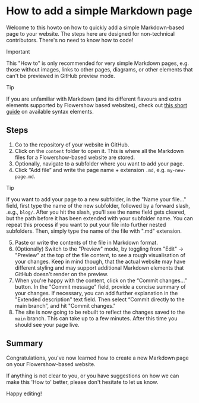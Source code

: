 # How to add a simple Markdown page

Welcome to this howto on how to quickly add a simple Markdown-based page to your website. The steps here are designed for non-technical contributors. There's no need to know how to code!

> [!important]
> This "How to" is only recommended for very simple Markdown pages, e.g. those without images, links to other pages, diagrams, or other elements that can't be previewed in GitHub preview mode.

> [!tip]
> If you are unfamiliar with Markdown (and its different flavours and extra elements supported by Flowershow based websites), check out [this short guide](https://flowershow.app/docs/syntax) on available syntax elements.

## Steps

1. Go to the repository of your website in GitHub.
2. Click on the `content` folder to open it. This is where all the Markdown files for a Flowershow-based website are stored.
3. Optionally, navigate to a subfolder where you want to add your page.
4. Click “Add file” and write the page name + extension `.md`, e.g. `my-new-page.md`.

> [!tip]
> If you want to add your page to a new subfolder, in the "Name your file..." field, first type the name of the new subfolder, followed by a forward slash, .e.g., `blog/`. After you hit the slash, you'll see the name field gets cleared, but the path before it has been extended with your subfolder name. You can repeat this process if you want to put your file into further nested subfolders. Then, simply type the name of the file with ".md" extension.

5. Paste or write the contents of the file in Markdown format.
6. (Optionally) Switch to the "Preview" mode, by toggling from "Edit" -> "Preview" at the top of the file content, to see a rough visualisation of your changes. Keep in mind though, that the actual website may have different styling and may support additional Markdown elements that GitHub doesn't render on the preview.
7. When you're happy with the content, click on the “Commit changes...” button. In the "Commit message" field, provide a concise summary of your changes. If necessary, you can add further explanation in the "Extended description" text field. Then select “Commit directly to the main branch”, and hit "Commit changes."
8. The site is now going to be rebuilt to reflect the changes saved to the `main` branch. This can take up to a few minutes. After this time you should see your page live.

## Summary

Congratulations, you've now learned how to create a new Markdown page on your Flowershow-based website.

If anything is not clear to you, or you have suggestions on how we can make this 'How to' better, please don't hesitate to let us know.

Happy editing!